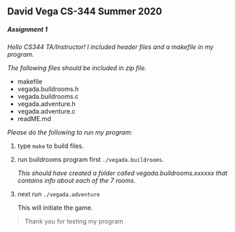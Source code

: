 ## David Vega CS-344 Summer 2020

 
##### Assignment 1  


*Hello CS344 TA/Instructor! I included header files and a makefile in
 my program.*
 
 *The following files should be included in zip file.*
 
 - makefile
 - vegada.buildrooms.h
 - vegada.buildrooms.c
 - vegada.adventure.h
 - vegada.adventure.c
 - readME.md
 
*Please do the following to run my program:*

1. type `make` to build files.

2. run buildrooms program first `./vegada.buildrooms`. 

    *This should have created a folder called vegada.buildrooms.xxxxxx 
that contains info about each of the 7 rooms.*

3.  next run `./vegada.adventure`
    
    This will initiate the game.
    
>Thank you for testing my program


